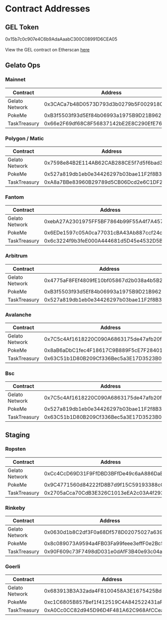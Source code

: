 # Contract Addresses

## GEL Token

0x15b7c0c907e4C6b9AdaAaabC300C08991D6CEA05\
\
View the GEL contract on Etherscan [here](https://etherscan.io/address/0x15b7c0c907e4c6b9adaaaabc300c08991d6cea05)

## Gelato Ops

### Mainnet

| Contract       | Address                                    |
| -------------- | ------------------------------------------ |
| Gelato Network | 0x3CACa7b48D0573D793d3b0279b5F0029180E83b6 |
| PokeMe         | 0xB3f5503f93d5Ef84b06993a1975B9D21B962892F |
| TaskTreasury   | 0x66e2F69df68C8F56837142bE2E8C290EfE76DA9f |

### Polygon / Matic

| Contract       | Address                                    |
| -------------- | ------------------------------------------ |
| Gelato Network | 0x7598e84B2E114AB62CAB288CE5f7d5f6bad35BbA |
| PokeMe         | 0x527a819db1eb0e34426297b03bae11F2f8B3A19E |
| TaskTreasury   | 0xA8a7BBe83960B29789d5CB06Dcd2e6C1DF20581C |

### Fantom

| Contract       | Address                                    |
| -------------- | ------------------------------------------ |
| Gelato Network | 0xebA27A2301975FF5BF7864b99F55A4f7A457ED10 |
| PokeMe         | 0x6EDe1597c05A0ca77031cBA43Ab887ccf24cd7e8 |
| TaskTreasury   | 0x6c3224f9b3feE000A444681d5D45e4532D5BA531 |

### Arbitrum

| Contract       | Address                                    |
| -------------- | ------------------------------------------ |
| Gelato Network | 0x4775aF8FEf4809fE10bf05867d2b038a4b5B2146 |
| PokeMe         | 0xB3f5503f93d5Ef84b06993a1975B9D21B962892F |
| TaskTreasury   | 0x527a819db1eb0e34426297b03bae11F2f8B3A19E |

### Avalanche

| Contract       | Address                                    |
| -------------- | ------------------------------------------ |
| Gelato Network | 0x7C5c4Af1618220C090A6863175de47afb20fa9Df |
| PokeMe         | 0x8aB6aDbC1fec4F18617C9B889F5cE7F28401B8dB |
| TaskTreasury   | 0x63C51b1D80B209Cf336Bec5a3E17D3523B088cdb |

### Bsc

| Contract       | Address                                    |
| -------------- | ------------------------------------------ |
| Gelato Network | 0x7C5c4Af1618220C090A6863175de47afb20fa9Df |
| PokeMe         | 0x527a819db1eb0e34426297b03bae11F2f8B3A19E |
| TaskTreasury   | 0x63C51b1D80B209Cf336Bec5a3E17D3523B088cdb |



## Staging

### Ropsten

| Contract       | Address                                    |
| -------------- | ------------------------------------------ |
| Gelato Network | 0xCc4CcD69D31F9FfDBD3BFfDe49c6aA886DaB98d9 |
| PokeMe         | 0x9C4771560d84222fD8B7d9f15C59193388cC81B3 |
| TaskTreasury   | 0x2705aCca70CdB3E326C1013eEA2c03A4f2935b66 |

### Rinkeby

| Contract       | Address                                    |
| -------------- | ------------------------------------------ |
| Gelato Network | 0x0630d1b8C2df3F0a68Df578D02075027a6397173 |
| PokeMe         | 0x8c089073A9594a4FB03Fa99feee3effF0e2Bc58a |
| TaskTreasury   | 0x90F609c73F7498dD031e0dAfF3B40e93c04a6C60 |

### Goerli

| Contract       | Address                                    |
| -------------- | ------------------------------------------ |
| Gelato Network | 0x683913B3A32ada4F8100458A3E1675425BdAa7DF |
| PokeMe         | 0xc1C6805B857Bef1f412519C4A842522431aFed39 |
| TaskTreasury   | 0xA0Cc0CC82d945D96D4F481A62C968AfCCea1C54F |


